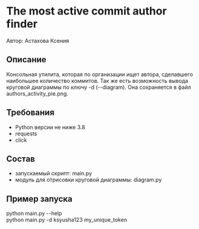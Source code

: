 # The most active commit author finder  
Автор: Астахова Ксения  

## Описание  
Консольная утилита, которая по организации ищет автора, сделавшего наибольшее количество коммитов. Так же есть возможность вывода круговой диаграммы по ключу -d (--diagram). Она сохраняется в файл authors_activity_pie.png.  

## Требования  
- Python версии не ниже 3.8 
- requests   
- click  

## Состав  
- запускаемый скрипт: main.py  
- модуль для отрисовки круговой диаграммы: diagram.py  

## Пример запуска  
python main.py --help  
python main.py -d ksyusha123 my_unique_token  

